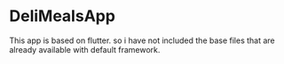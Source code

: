 # DeliMealsApp
This app is based on flutter. so i have not included the base files that are already available with default framework.
